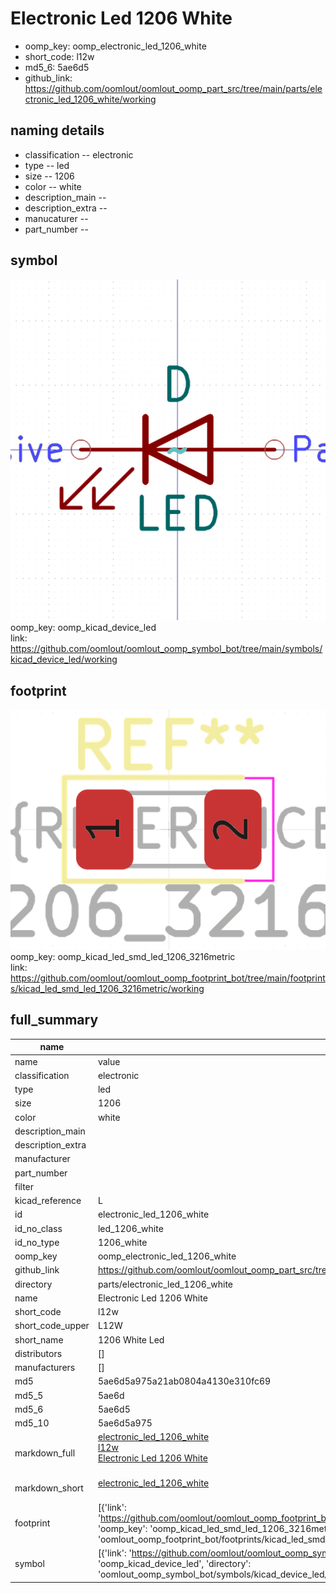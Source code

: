 # Electronic Led 1206 White

  
* oomp_key: oomp_electronic_led_1206_white 
* short_code: l12w
* md5_6: 5ae6d5  
* github_link: https://github.com/oomlout/oomlout_oomp_part_src/tree/main/parts/electronic_led_1206_white/working  
## naming details
* classification -- electronic
* type -- led
* size -- 1206
* color -- white
* description_main -- 
* description_extra -- 
* manucaturer -- 
* part_number -- 



## symbol

![](symbol/0/working/working_600.png)  
oomp_key: oomp_kicad_device_led  
link: https://github.com/oomlout/oomlout_oomp_symbol_bot/tree/main/symbols/kicad_device_led/working  

## footprint

![](footprint/0/working/working_600.png)  
oomp_key: oomp_kicad_led_smd_led_1206_3216metric  
link: https://github.com/oomlout/oomlout_oomp_footprint_bot/tree/main/footprints/kicad_led_smd_led_1206_3216metric/working  

## full_summary
| name | value | 
| --- | --- | 
| name | value | 
| classification | electronic | 
| type | led | 
| size | 1206 | 
| color | white | 
| description_main |  | 
| description_extra |  | 
| manufacturer |  | 
| part_number |  | 
| filter |  | 
| kicad_reference | L | 
| id | electronic_led_1206_white | 
| id_no_class | led_1206_white | 
| id_no_type | 1206_white | 
| oomp_key | oomp_electronic_led_1206_white | 
| github_link | https://github.com/oomlout/oomlout_oomp_part_src/tree/main/parts/electronic_led_1206_white/working | 
| directory | parts/electronic_led_1206_white | 
| name | Electronic Led 1206 White | 
| short_code | l12w | 
| short_code_upper | L12W | 
| short_name | 1206 White Led | 
| distributors | [] | 
| manufacturers | [] | 
| md5 | 5ae6d5a975a21ab0804a4130e310fc69 | 
| md5_5 | 5ae6d | 
| md5_6 | 5ae6d5 | 
| md5_10 | 5ae6d5a975 | 
| markdown_full | [electronic_led_1206_white](https://github.com/oomlout/oomlout_oomp_part_src/tree/main/parts/electronic_led_1206_white/working)<br>[l12w](https://github.com/oomlout/oomlout_oomp_part_src/tree/main/parts/electronic_led_1206_white/working)<br>[Electronic Led 1206 White](https://github.com/oomlout/oomlout_oomp_part_src/tree/main/parts/electronic_led_1206_white/working)<br><br> | 
| markdown_short | [electronic_led_1206_white](https://github.com/oomlout/oomlout_oomp_part_src/tree/main/parts/electronic_led_1206_white/working)<br><br> | 
| footprint | [{'link': 'https://github.com/oomlout/oomlout_oomp_footprint_bot/tree/main/foootprntss/kicad_led_smd_led_1206_3216metric', 'oomp_key': 'oomp_kicad_led_smd_led_1206_3216metric', 'directory': 'oomlout_oomp_footprint_bot/footprints/kicad_led_smd_led_1206_3216metric//working/working.kicad_mod'}] | 
| symbol | [{'link': 'https://github.com/oomlout/oomlout_oomp_symbol_bot/tree/main/symbols/kicad_device_led', 'oomp_key': 'oomp_kicad_device_led', 'directory': 'oomlout_oomp_symbol_bot/symbols/kicad_device_led//working/working.kicad_sym'}] | 
